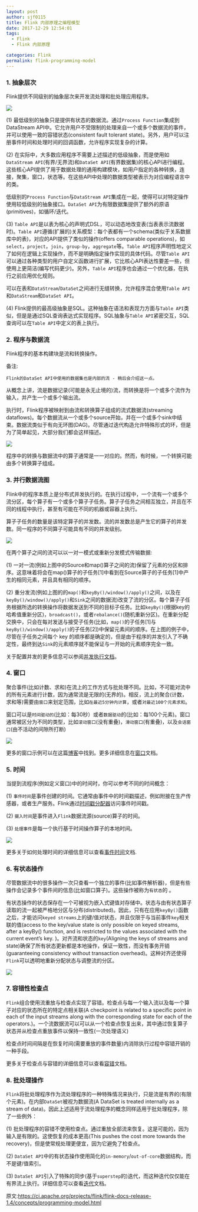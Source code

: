 ```yaml
---
layout: post
author: sjf0115
title: Flink 内部原理之编程模型
date: 2017-12-29 12:54:01
tags:
  - Flink
  - Flink 内部原理

categories: Flink
permalink: flink-programming-model
---
```


### 1. 抽象层次

Flink提供不同级别的抽象层次来开发流处理和批处理应用程序。

![](https://github.com/sjf0115/PubLearnNotes/blob/master/image/Flink/Flink%E7%BC%96%E7%A8%8B%E6%A8%A1%E5%9E%8B-1.png?raw=true)

(1) 最低级别的抽象只是提供有状态的数据流。通过`Process Function`集成到DataStream API中。它允许用户不受限制的处理来自一个或多个数据流的事件，并可以使用一致的容错状态(consistent fault tolerant state)。另外，用户可以注册事件时间和处理时间的回调函数，允许程序实现复杂的计算。

(2) 在实际中，大多数应用程序不需要上述描述的低级抽象，而是使用如`DataStream API`(有界/无界流)和`DataSet API`(有界数据集)的核心API进行编程。这些核心API提供了用于数据处理的通用构建模块，如用户指定的各种转换，连接，聚集，窗口，状态等。在这些API中处理的数据类型被表示为对应编程语言中的类。

低级别的`Process Function`与`DataStream API`集成在一起，使得可以对特定操作使用较低级别的抽象接口。`DataSet API`为有限数据集提供了额外的原语(primitives)，如循环/迭代。

(3) `Table API`是以表为核心的声明式DSL，可以动态地改变表(当表表示流数据时)。`Table API`遵循(扩展的)关系模型：每个表都有一个schema(类似于关系数据库中的表)，对应的API提供了类似的操作(offers comparable operations)，如`select`，`project`，`join`，`group-by`，`aggregate`等。`Table API`程序声明性地定义了如何在逻辑上实现操作，而不是明确指定操作实现的具体代码。尽管`Table API`可以通过各种类型的用户自定义函数进行扩展，它比核心API表达性要差一些，但使用上更简洁(编写代码更少)。另外，`Table API`程序也会通过一个优化器，在执行之前应用优化规则。

可以在表和`DataStream`/`DataSet`之间进行无缝转换，允许程序混合使用`Table API`和`DataStream`和`DataSet API`。

(4) Flink提供的最高级抽象是SQL。这种抽象在语法和表现力方面与`Table API`类似，但是是通过SQL查询表达式实现程序。SQL抽象与`Table API`紧密交互，SQL查询可以在`Table API`中定义的表上执行。

### 2. 程序与数据流

Flink程序的基本构建块是流和转换操作。

备注:
```
Flink的DataSet API中使用的数据集也是内部的流 - 稍后会介绍这一点。
```

从概念上讲，流是数据记录(可能是永无止境的)流，而转换是将一个或多个流作为输入，并产生一个或多个输出流。

执行时，Flink程序被映射到由流和转换算子组成的流式数据流(streaming dataflows)。每个数据流从一个或多个source开始，并在一个或多个sink中结束。数据流类似于有向无环图(DAG)。尽管通过迭代构造允许特殊形式的环，但是为了简单起见，大部分我们都会这样描述。

![](https://github.com/sjf0115/PubLearnNotes/blob/master/image/Flink/Flink%E7%BC%96%E7%A8%8B%E6%A8%A1%E5%9E%8B-2.png?raw=true)

程序中的转换与数据流中的算子通常是一一对应的。然而，有时候，一个转换可能由多个转换算子组成。

### 3. 并行数据流图

Flink中的程序本质上是分布式并发执行的。在执行过程中，一个流有一个或多个流分区，每个算子有一个或多个算子子任务。算子子任务之间相互独立，并且在不同的线程中执行，甚至有可能在不同的机器或容器上执行。

算子子任务的数量是该特定算子的并发数。流的并发数总是产生它的算子的并发数。同一程序的不同算子可能具有不同的并发级别。

![](https://github.com/sjf0115/PubLearnNotes/blob/master/image/Flink/Flink%E7%BC%96%E7%A8%8B%E6%A8%A1%E5%9E%8B-3.png?raw=true)

在两个算子之间的流可以以一对一模式或重新分发模式传输数据:

(1) 一对一流(例如上图中的Source和map()算子之间的流)保留了元素的分区和排序。这意味着将会在map()算子的子任务[1]中看到在Source算子的子任务[1]中产生的相同元素，并且具有相同的顺序。

(2) 重分发流(例如上图的的`map()`和`keyBy()/window()/apply()`之间，以及在`keyBy()/window()/apply()`和`Sink`之间的数据流)改变了流的分区。每个算子子任务根据所选的转换操作将数据发送到不同的目标子任务。比如`keyBy()`(根据key的哈希值重新分区)，`broadcast()`，或者`rebalance()`(随机重新分区)。在重新分配交换中，只会在每对发送与接受子任务(比如，`map()`的子任务[1]与`keyBy()/window()/apply()`的子任务[2])中保留元素间的顺序。在上图的例子中，尽管在子任务之间每个 key 的顺序都是确定的，但是由于程序的并发引入了不确定性，最终到达`Sink`的元素顺序就不能保证与一开始的元素顺序完全一致。

关于配置并发的更多信息可以参阅[并发执行文档](https://ci.apache.org/projects/flink/flink-docs-release-1.3/dev/parallel.html)。

### 4. 窗口

聚合事件(比如计数、求和)在流上的工作方式与批处理不同。比如，不可能对流中的所有元素进行计数，因为通常流是无限的(无界的)。相反，流上的聚合(计数，求和等)需要由`窗口`来划定范围，比如`在最近5分钟内计算`，或者`对最近100个元素求和`。

窗口可以是`时间驱动的`(比如：每30秒）或者`数据驱动`的(比如：每100个元素)。窗口通常被区分为不同的类型，比如`滚动窗口`(没有重叠)，`滑动窗口`(有重叠)，以及`会话窗口`(由不活动的间隙所打断)

![](https://github.com/sjf0115/PubLearnNotes/blob/master/image/Flink/Flink%E7%BC%96%E7%A8%8B%E6%A8%A1%E5%9E%8B-4.png?raw=true)

更多的窗口示例可以在这篇[博客](https://flink.apache.org/news/2015/12/04/Introducing-windows.html)中找到。更多详细信息在[窗口](https://ci.apache.org/projects/flink/flink-docs-release-1.4/dev/stream/operators/windows.html)文档。

### 5. 时间

当提到流程序(例如定义窗口)中的时间时，你可以参考不同的时间概念：

(1) `事件时间`是事件创建的时间。它通常由事件中的时间戳描述，例如附接在生产传感器，或者生产服务。Flink通过[时间戳分配器](https://ci.apache.org/projects/flink/flink-docs-release-1.4/dev/event_timestamps_watermarks.html)访问事件时间戳。

(2) `摄入时间`是事件进入`Flink`数据流源(source)算子的时间。

(3) `处理事件`是每一个执行基于时间操作算子的本地时间。

![](https://github.com/sjf0115/PubLearnNotes/blob/master/image/Flink/Flink%E7%BC%96%E7%A8%8B%E6%A8%A1%E5%9E%8B-5.png?raw=true)

更多关于如何处理时间的详细信息可以查看[事件时间](https://ci.apache.org/projects/flink/flink-docs-release-1.4/dev/event_time.html)文档.

### 6. 有状态操作

尽管数据流中的很多操作一次只查看一个独立的事件(比如事件解析器)，但是有些操作会记录多个事件间的信息(比如窗口算子)。这些操作被称为`有状态`的 。

有状态操作的状态保存在一个可被视为嵌入式键值对存储中。状态与由有状态算子读取的流一起被严格地分区与分布(distributed)。因此，只有在应用`keyBy()`函数之后，才能访问`keyed streams`上的键/值对状态，并且仅限于与当前事件`key`相关联的值(access to the key/value state is only possible on keyed streams, after a keyBy() function, and is restricted to the values associated with the current event’s key. )。对齐流和状态的`key`(Aligning the keys of streams and state)确保了所有状态更新都是本地操作，保证一致性，而没有事务开销(guaranteeing consistency without transaction overhead)。这种对齐还使得`Flink`可以透明地重新分配状态与调整流的分区。

![](https://github.com/sjf0115/PubLearnNotes/blob/master/image/Flink/Flink%E7%BC%96%E7%A8%8B%E6%A8%A1%E5%9E%8B-5.png?raw=true)

### 7. 容错性检查点

`Flink`组合使用流重放与检查点实现了容错。检查点与每一个输入流以及每一个算子对应的状态所在的特定点相关联(A checkpoint is related to a specific point in each of the input streams along with the corresponding state for each of the operators.)。一个流数据流可以可以从一个检查点恢复出来，其中通过恢复算子状态并从检查点重放事件以保持一致性(一次处理语义)

检查点时间间隔是在恢复时间(需要重放的事件数量)内消除执行过程中容错开销的一种手段。

更多关于检查点与容错的详细信息可以查看[容错](https://ci.apache.org/projects/flink/flink-docs-release-1.4/dev/stream/state/checkpointing.html)文档。

### 8. 批处理操作

`Flink`将批处理程序作为流处理程序的一种特殊情况来执行，只是流是有界的(有限个元素)。在内部`DataSet`被视为数据流(A DataSet is treated internally as a stream of data)。因此上述适用于流处理程序的概念同样适用于批处理程序，除了一些例外：

(1) 批处理程序的容错不使用检查点。通过重放全部流来恢复。这是可能的，因为输入是有限的。这使恢复的成本更高(This pushes the cost more towards the recovery)，但是使常规处理更便宜，因为它避免了检查点。

(2) `DataSet API`中的有状态操作使用简化的`in-memory`/`out-of-core`数据结构，而不是键/值索引。

(3) `DataSet API`引入了特殊的同步(基于`superstep`的)迭代，而这种迭代仅仅能在有界流上执行。详细信息可以查看[迭代](https://ci.apache.org/projects/flink/flink-docs-release-1.4/dev/batch/iterations.html)文档。

原文:https://ci.apache.org/projects/flink/flink-docs-release-1.4/concepts/programming-model.html
